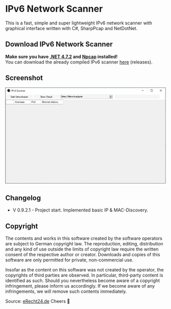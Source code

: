 # IPv6 Network Scanner
This is a fast, simple and super lightweight IPv6 network scanner with graphical interface written with C#, SharpPcap and NetDotNet.

## Download IPv6 Network Scanner
**Make sure you have [.NET 4.7.2](https://dotnet.microsoft.com/download/dotnet-framework) and [Npcap](https://nmap.org/download.html) installed!**<br>
You can download the already compiled IPv6 scanner [here](https://github.com/MonsterSchool/IPv6-Scanner/releases/download/v.0.9.2.1/IPv6-Scanner.exe) (releases). 

## Screenshot
<img src="img/01.JPG">

## Changelog
- V 0.9.2.1 - Project start. Implemented basic IP & MAC-Discovery.

## Copyright
The contents and works in this software created by the software operators are subject to German copyright law. The reproduction, editing, distribution and any kind of use outside the limits of copyright law require the written consent of the respective author or creator. Downloads and copies of this software are only permitted for private, non-commercial use.

Insofar as the content on this software was not created by the operator, the copyrights of third parties are observed. In particular, third-party content is identified as such. Should you nevertheless become aware of a copyright infringement, please inform us accordingly. If we become aware of any infringements, we will remove such contents immediately.

Source: [eRecht24.de](https://www.e-recht24.de/)
Cheers 👀
